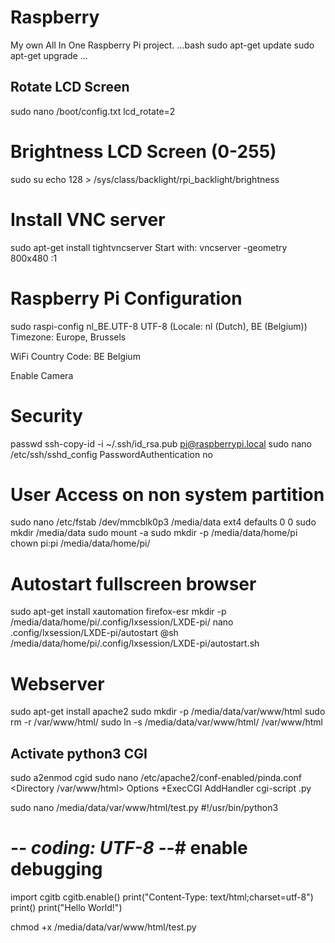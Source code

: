 # Raspberry
My own All In One Raspberry Pi project.
...bash
sudo apt-get update
sudo apt-get upgrade
...
## Rotate LCD Screen
sudo nano /boot/config.txt
lcd_rotate=2

Brightness LCD Screen (0-255)
=============================
sudo su
echo 128 > /sys/class/backlight/rpi_backlight/brightness

Install VNC server
==================
sudo apt-get install tightvncserver
Start with: vncserver -geometry 800x480 :1

Raspberry Pi Configuration
==========================
sudo raspi-config
  nl_BE.UTF-8 UTF-8 (Locale: nl (Dutch), BE (Belgium))
  Timezone: Europe, Brussels

  WiFi Country Code: BE Belgium
  
  Enable Camera

Security
========
passwd
ssh-copy-id -i ~/.ssh/id_rsa.pub pi@raspberrypi.local
sudo nano /etc/ssh/sshd_config
  PasswordAuthentication no

User Access on non system partition
===================================
sudo nano /etc/fstab
  /dev/mmcblk0p3  /media/data     ext4    defaults          0       0
sudo mkdir /media/data
sudo mount -a
sudo mkdir -p /media/data/home/pi
chown pi:pi /media/data/home/pi/

Autostart fullscreen browser
============================
sudo apt-get install xautomation firefox-esr
mkdir -p /media/data/home/pi/.config/lxsession/LXDE-pi/
nano .config/lxsession/LXDE-pi/autostart
  @sh /media/data/home/pi/.config/lxsession/LXDE-pi/autostart.sh

Webserver
=========
sudo apt-get install apache2
sudo mkdir -p /media/data/var/www/html
sudo rm -r /var/www/html/
sudo ln -s /media/data/var/www/html/ /var/www/html

Activate python3 CGI
--------------------
sudo a2enmod cgid
sudo nano /etc/apache2/conf-enabled/pinda.conf
<Directory /var/www/html>
    Options +ExecCGI
    AddHandler cgi-script .py
</Directory>

sudo nano /media/data/var/www/html/test.py
#!/usr/bin/python3
# -*- coding: UTF-8 -*-# enable debugging
import cgitb
cgitb.enable()
print("Content-Type: text/html;charset=utf-8")
print()
print("Hello World!")

chmod +x /media/data/var/www/html/test.py

